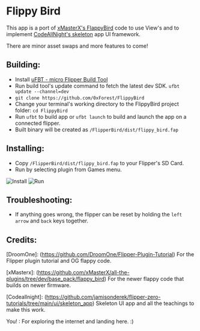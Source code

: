 # Flippy Bird

This app is a port of [xMasterX's FlappyBird](https://github.com/xMasterX/all-the-plugins/tree/dev/base_pack/flappy_bird) code to use View's and to implement [CodeAllNight's skeleton](https://github.com/jamisonderek/flipper-zero-tutorials/tree/main/ui/skeleton_app) app UI framework.

There are minor asset swaps and more features to come!

## Building:

- Install [uFBT - micro Flipper Build Tool](https://github.com/flipperdevices/flipperzero-ufbt)
- Run build tool's update command to fetch the latest dev SDK. `ufbt update --channel=dev`
- `git clone https://github.com/0xForest/FlippyBird`
- Change your terminal's working directory to the FlippyBird project folder: `cd FlippyBird`
- Run `ufbt` to build app or `ufbt launch` to build and launch the app on a connected flipper.
- Built binary will be created as `/FlipperBird/dist/flippy_bird.fap`

## Installing:
- Copy `/FlipperBird/dist/flippy_bird.fap` to your Flipper's SD Card.
- Run by selecting plugin from Games menu.

![Install](install.gif "Install")
![Run](run.gif "Run")

## Troubleshooting:
- If anything goes wrong, the flipper can be reset by holding the `left arrow` and `back` keys together. 

## Credits:

[DroomOne]: (https://github.com/DroomOne/Flipper-Plugin-Tutorial) For the Flipper plugin tutorial and OG flappy code.

[xMasterx]: (https://github.com/xMasterX/all-the-plugins/tree/dev/base_pack/flappy_bird) For the newer flappy code that builds on newer firmware.

[Codeallnight]: (https://github.com/jamisonderek/flipper-zero-tutorials/tree/main/ui/skeleton_app) Skeleton UI app and all the teachings to make this work.

You! : For exploring the internet and landing here. :)